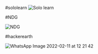 
#sololearn
![Solo learn](https://user-images.githubusercontent.com/98869857/152691474-888f63c6-011e-4827-beea-df3e1ad9b3b9.jpg)

#NDG

![NDG](https://user-images.githubusercontent.com/98869857/152692936-42f1106c-1420-41ba-bdd0-09bb737830bb.png)

#hackerearth

![WhatsApp Image 2022-02-11 at 12 21 42](https://user-images.githubusercontent.com/98869857/153549077-a42ef1f5-9498-4c06-9004-cd1d4ee401cc.jpeg)

